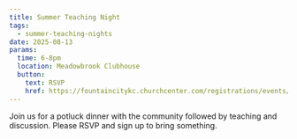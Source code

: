 ```yaml
---
title: Summer Teaching Night
tags:
  - summer-teaching-nights
date: 2025-08-13
params:
  time: 6-8pm
  location: Meadowbrook Clubhouse
  button:
    text: RSVP
    href: https://fountaincitykc.churchcenter.com/registrations/events/2907117
---
```


Join us for a potluck dinner with the community followed by teaching and discussion. Please RSVP and sign up to bring something.
